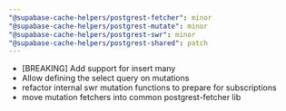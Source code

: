 ```yaml
---
"@supabase-cache-helpers/postgrest-fetcher": minor
"@supabase-cache-helpers/postgrest-mutate": minor
"@supabase-cache-helpers/postgrest-swr": minor
"@supabase-cache-helpers/postgrest-shared": patch
---
```


- [BREAKING] Add support for insert many
- Allow defining the select query on mutations
- refactor internal swr mutation functions to prepare for subscriptions
- move mutation fetchers into common postgrest-fetcher lib
